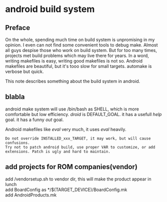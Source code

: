 # android build system

## Preface
On the whole, spending much time on build system is unpromising in my opinion. I even can not find some convenient tools to debug make.
Almost all guys despise those who work on build system. But for too many times, projects met build problems which may live there for years. 
In a word, writing makefiles is easy, writing good makefiles is not so.
Android makefiles are beautiful, but it's tooo slow for small targets. automake is verbose but quick.

This note describes something about the build system in android.

## blabla 
android make system will use /bin/bash as SHELL, which is more comfortable but low efficiency.
*droid* is DEFAULT\_GOAL.
it has a usefull *help* goal.
it has a funny *out* goal.

Android makefiles like _eval_ very much, it uses _eval_ heavily.

    Do not override INSTALLED_xxx_TARGET, it may work, but will cause confusions.
    Try not to patch android build, use proper VAR to customize, or add extensions. Patch is ugly and hard to maintain.

## add projects for ROM companies(vendor)
add /vendorsetup.sh to vendor dir, this will make the product appear in lunch  
add BoardConfig as \*/$(TARGET\_DEVICE)/BoardConfig.mk  
add AndroidProducts.mk  

